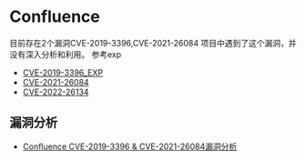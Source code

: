 # Confluence

目前存在2个漏洞CVE-2019-3396,CVE-2021-26084
项目中遇到了这个漏洞，并没有深入分析和利用。
参考exp

+ [CVE-2019-3396_EXP](https://github.com/Yt1g3r/CVE-2019-3396_EXP)
+ [CVE-2021-26084](https://github.com/h3v0x/CVE-2021-26084_Confluence)
+ [CVE-2022-26134](https://www.rapid7.com/blog/post/2022/06/02/active-exploitation-of-confluence-cve-2022-26134/)

## 漏洞分析
+ [Confluence CVE-2019-3396 & CVE-2021-26084漏洞分析](https://xz.aliyun.com/t/10736)
